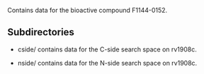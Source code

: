 Contains data for the bioactive compound F1144-0152.

## Subdirectories

- cside/ contains data for the C-side search space on rv1908c.

- nside/ contains data for the N-side search space on rv1908c.

